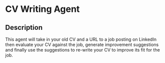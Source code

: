 # CV Writing Agent

## Description

This agent will take in your old CV and a URL to a job posting on LinkedIn then evaluate your CV against the job, generate improvement suggestions and finally use the suggestions to re-write your CV to improve its fit for the job.
